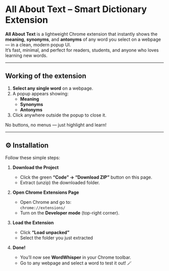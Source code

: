 # All About Text – Smart Dictionary Extension

**All About Text** is a lightweight Chrome extension that instantly shows the **meaning**, **synonyms**, and **antonyms** of any word you select on a webpage — in a clean, modern popup UI.  
It’s fast, minimal, and perfect for readers, students, and anyone who loves learning new words. 

---

## Working of the extension

1. **Select any single word** on a webpage.  
2. A popup appears showing:
   - **Meaning**
   - **Synonyms**
   - **Antonyms**
3. Click anywhere outside the popup to close it.

No buttons, no menus — just highlight and learn!   

---

## ⚙️ Installation

Follow these simple steps:

1. **Download the Project**
   - Click the green **“Code” → “Download ZIP”** button on this page.
   - Extract (unzip) the downloaded folder.

2. **Open Chrome Extensions Page**
   - Open Chrome and go to:  
     `chrome://extensions/`
   - Turn on the **Developer mode** (top-right corner).

3. **Load the Extension**
   - Click **“Load unpacked”**
   - Select the folder you just extracted

4. **Done!**
   - You’ll now see **WordWhisper** in your Chrome toolbar.
   - Go to any webpage and select a word to test it out! 🪄  

